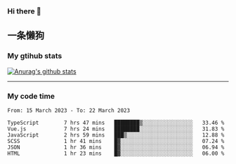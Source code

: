### Hi there 👋

## 一条懒狗
<!--
**kiss-me-quickly/kiss-me-quickly** is a ✨ _special_ ✨ repository because its `README.md` (this file) appears on your GitHub profile.

Here are some ideas to get you started:

- 🔭 I’m currently working on ...
- 🌱 I’m currently learning ...
- 👯 I’m looking to collaborate on ...
- 🤔 I’m looking for help with ...
- 💬 Ask me about ...
- 📫 How to reach me: ...
- 😄 Pronouns: ...
- ⚡ Fun fact: ...
-->


### My gtihub stats

[![Anurag's github stats](https://github-readme-stats.vercel.app/api?username=kiss-me-quickly)](https://github.com/anuraghazra/github-readme-stats)

***

### My code time

<!--START_SECTION:waka-->

```text
From: 15 March 2023 - To: 22 March 2023

TypeScript        7 hrs 47 mins   ████████▒░░░░░░░░░░░░░░░░   33.46 %
Vue.js            7 hrs 24 mins   ████████░░░░░░░░░░░░░░░░░   31.83 %
JavaScript        2 hrs 59 mins   ███▒░░░░░░░░░░░░░░░░░░░░░   12.88 %
SCSS              1 hr 41 mins    █▓░░░░░░░░░░░░░░░░░░░░░░░   07.24 %
JSON              1 hr 36 mins    █▓░░░░░░░░░░░░░░░░░░░░░░░   06.94 %
HTML              1 hr 23 mins    █▓░░░░░░░░░░░░░░░░░░░░░░░   06.00 %
```

<!--END_SECTION:waka-->
